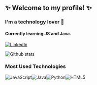 ## ✨ Welcome to my profile! ✨

### I'm a technology lover 🖤
#### Currently learning JS and Java.

[![LinkedIn](https://img.shields.io/badge/LinkedIn-0077B5?style=for-the-badge&logo=linkedin&logoColor=white)](https://www.linkedin.com/in/gabriela-ricarte-03a5931a0/)


![Github stats](https://github-readme-stats.vercel.app/api?username=gabricarte&show_icons=true&theme=dracula)

### Most Used Technologies
<div style="display: inline_block">

<img alt="JavaScript" src="https://img.shields.io/badge/JavaScript-F7DF1E?style=for-the-badge&logo=javascript&logoColor=black"><img alt="Java" src="https://img.shields.io/badge/Java-ED8B00?style=for-the-badge&logo=java&logoColor=white"><img alt="Python" src="https://img.shields.io/badge/Python-3776AB?style=for-the-badge&logo=python&logoColor=white"><img alt="HTML5" src="https://img.shields.io/badge/HTML5-E34F26?style=for-the-badge&logo=html5&logoColor=white">

</div>

